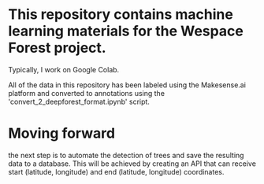 # This repository contains machine learning materials for the Wespace Forest project.
Typically, I work on Google Colab.

All of the data in this repository has been labeled using the Makesense.ai platform and converted to annotations using the 'convert_2_deepforest_format.ipynb' script.

# Moving forward
the next step is to automate the detection of trees and save the resulting data to a database. This will be achieved by creating an API that can receive start (latitude, longitude) and end (latitude, longitude) coordinates.
